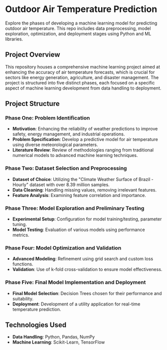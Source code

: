 # Outdoor Air Temperature Prediction
Explore the phases of developing a machine learning model for predicting outdoor air temperature. This repo includes data preprocessing, model exploration, optimization, and deployment stages using Python and ML libraries.
## Project Overview

This repository houses a comprehensive machine learning project aimed at enhancing the accuracy of air temperature forecasts, which is crucial for sectors like energy generation, agriculture, and disaster management. The project is structured into five distinct phases, each focused on a specific aspect of machine learning development from data handling to deployment.

## Project Structure

### Phase One: Problem Identification
- **Motivation**: Enhancing the reliability of weather predictions to improve safety, energy management, and industrial operations.
- **Problem Specification**: Develop a predictive model for air temperature using diverse meteorological parameters.
- **Literature Review**: Review of methodologies ranging from traditional numerical models to advanced machine learning techniques.

### Phase Two: Dataset Selection and Preprocessing
- **Dataset of Choice**: Utilizing the "Climate Weather Surface of Brazil - Hourly" dataset with over 8.39 million samples.
- **Data Cleaning**: Handling missing values, removing irrelevant features.
- **Feature Analysis**: Examining feature correlation and importance.

### Phase Three: Model Exploration and Preliminary Testing
- **Experimental Setup**: Configuration for model training/testing, parameter tuning.
- **Model Testing**: Evaluation of various models using performance metrics.

### Phase Four: Model Optimization and Validation
- **Advanced Modeling**: Refinement using grid search and custom loss functions.
- **Validation**: Use of k-fold cross-validation to ensure model effectiveness.

### Phase Five: Final Model Implementation and Deployment
- **Final Model Selection**: Decision Trees chosen for their performance and suitability.
- **Deployment**: Development of a utility application for real-time temperature prediction.

## Technologies Used
- **Data Handling**: Python, Pandas, NumPy
- **Machine Learning**: Scikit-Learn, TensorFlow

